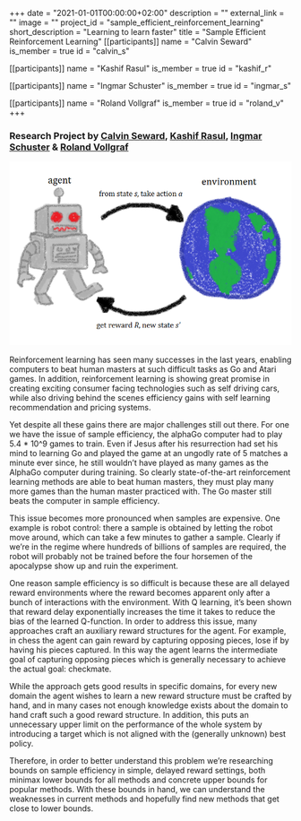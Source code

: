+++
date = "2021-01-01T00:00:00+02:00"
description = ""
external_link = ""
image = ""
project_id = "sample_efficient_reinforcement_learning"
short_description = "Learning to learn faster"
title = "Sample Efficient Reinforcement Learning"
[[participants]]
    name = "Calvin Seward"
    is_member = true
    id = "calvin_s"

[[participants]]
    name = "Kashif Rasul"
    is_member = true
    id = "kashif_r"

[[participants]]
    name = "Ingmar Schuster"
    is_member = true
    id = "ingmar_s"
    
[[participants]]
    name = "Roland Vollgraf"
    is_member = true
    id = "roland_v"
+++

### Research Project by [Calvin Seward](/member/calvin_s), [Kashif Rasul](/alumni/kashif_r), [Ingmar Schuster](/alumni/ingmar_s) & [Roland Vollgraf](/alumni/roland_v)
![](/project/sample_efficient_reinforcement_learning/img/robot.png)


Reinforcement learning has seen many successes in the last years, enabling
computers to beat human masters at such difficult tasks as Go and Atari games.
In addition, reinforcement learning is showing great promise in creating
exciting consumer facing technologies such as self driving cars, while also
driving behind the scenes efficiency gains with self learning recommendation
and pricing systems.

Yet despite all these gains there are major challenges still out there.
For one we have the issue of sample efficiency, the alphaGo computer had
to play 5.4 * 10^9 games to train. Even if Jesus after his resurrection
had set his mind to learning Go and played the game at an ungodly rate of
5 matches a minute ever since, he still wouldn’t have played as many games
as the AlphaGo computer during training. So clearly state-of-the-art
reinforcement learning methods are able to beat human masters, they must
play many more games than the human master practiced with. The Go master
still beats the computer in sample efficiency.

This issue becomes more pronounced when samples are expensive. One example
is robot control: there a sample is obtained by letting the robot move around,
which can take a few minutes to gather a sample. Clearly if we’re in the regime
where hundreds of billions of samples are required, the robot will probably not
be trained before the four horsemen of the apocalypse show up and ruin the experiment.

One reason sample efficiency is so difficult is because these are all delayed
reward environments where the reward becomes apparent only after a bunch of
interactions with the environment. With Q learning, it’s been shown that reward
delay exponentially increases the time it takes to reduce the bias of the learned
Q-function. In order to address this issue, many approaches craft an auxiliary
reward structures for the agent. For example, in chess the agent can gain reward
by capturing opposing pieces, lose if by having his pieces captured. In this way
the agent learns the intermediate goal of capturing opposing pieces which is
generally necessary to achieve the actual goal: checkmate.

While the approach gets good results in specific domains, for every new domain
the agent wishes to learn a new reward structure must be crafted by hand, and in
many cases not enough knowledge exists about the domain to hand craft such a good
reward structure. In addition, this puts an unnecessary upper limit on the
performance of the whole system by introducing a target which is not aligned
with the (generally unknown) best policy.

Therefore, in order to better understand this problem we’re researching bounds
on sample efficiency in simple, delayed reward settings, both minimax lower
bounds for all methods and concrete upper bounds for popular methods. With these
bounds in hand, we can understand the weaknesses in current methods and hopefully
find new methods that get close to lower bounds.
